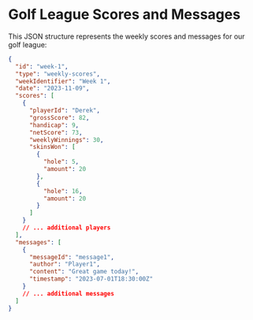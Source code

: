 # Golf League Scores and Messages

This JSON structure represents the weekly scores and messages for our golf league:

```json
{
  "id": "week-1",
  "type": "weekly-scores",
  "weekIdentifier": "Week 1",
  "date": "2023-11-09",
  "scores": [
    {
      "playerId": "Derek",
      "grossScore": 82,
      "handicap": 9,
      "netScore": 73,
      "weeklyWinnings": 30,
      "skinsWon": [
        {
          "hole": 5,
          "amount": 20
        },
        {
          "hole": 16,
          "amount": 20
        }
      ]
    }
    // ... additional players
  ],
  "messages": [
    {
      "messageId": "message1",
      "author": "Player1",
      "content": "Great game today!",
      "timestamp": "2023-07-01T18:30:00Z"
    }
    // ... additional messages
  ]
}
